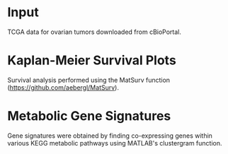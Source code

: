 # Input
TCGA data for ovarian tumors downloaded from cBioPortal.

# Kaplan-Meier Survival Plots
Survival analysis performed using the MatSurv function (https://github.com/aebergl/MatSurv).

# Metabolic Gene Signatures
Gene signatures were obtained by finding co-expressing genes within various KEGG metabolic pathways using MATLAB's clustergram function.

